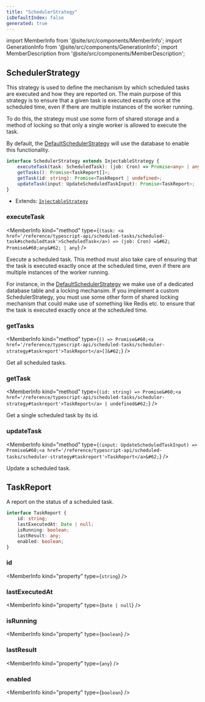 ```yaml
---
title: "SchedulerStrategy"
isDefaultIndex: false
generated: true
---
```

<!-- This file was generated from the Vendure source. Do not modify. Instead, re-run the "docs:build" script -->
import MemberInfo from '@site/src/components/MemberInfo';
import GenerationInfo from '@site/src/components/GenerationInfo';
import MemberDescription from '@site/src/components/MemberDescription';


## SchedulerStrategy

<GenerationInfo sourceFile="packages/core/src/scheduler/scheduler-strategy.ts" sourceLine="42" packageName="@vendure/core" since="3.3.0" />

This strategy is used to define the mechanism by which scheduled tasks are executed
and how they are reported on. The main purpose of this strategy is to ensure
that a given task is executed exactly once at the scheduled time, even if there
are multiple instances of the worker running.

To do this, the strategy must use some form of shared storage and a method of
locking so that only a single worker is allowed to execute the task.

By default, the <a href='/reference/typescript-api/scheduled-tasks/default-scheduler-strategy#defaultschedulerstrategy'>DefaultSchedulerStrategy</a> will use the database to enable
this functionality.

```ts title="Signature"
interface SchedulerStrategy extends InjectableStrategy {
    executeTask(task: ScheduledTask): (job: Cron) => Promise<any> | any;
    getTasks(): Promise<TaskReport[]>;
    getTask(id: string): Promise<TaskReport | undefined>;
    updateTask(input: UpdateScheduledTaskInput): Promise<TaskReport>;
}
```
* Extends: <code><a href='/reference/typescript-api/common/injectable-strategy#injectablestrategy'>InjectableStrategy</a></code>



<div className="members-wrapper">

### executeTask

<MemberInfo kind="method" type={`(task: <a href='/reference/typescript-api/scheduled-tasks/scheduled-task#scheduledtask'>ScheduledTask</a>) => (job: Cron) =&#62; Promise&#60;any&#62; | any`}   />

Execute a scheduled task. This method must also take care of
ensuring that the task is executed exactly once at the scheduled time,
even if there are multiple instances of the worker running.

For instance, in the <a href='/reference/typescript-api/scheduled-tasks/default-scheduler-strategy#defaultschedulerstrategy'>DefaultSchedulerStrategy</a> we make use of a
dedicated database table and a locking mechansim. If you implement a custom
SchedulerStrategy, you must use some other form of shared locking mechanism
that could make use of something like Redis etc. to ensure that the task
is executed exactly once at the scheduled time.
### getTasks

<MemberInfo kind="method" type={`() => Promise&#60;<a href='/reference/typescript-api/scheduled-tasks/scheduler-strategy#taskreport'>TaskReport</a>[]&#62;`}   />

Get all scheduled tasks.
### getTask

<MemberInfo kind="method" type={`(id: string) => Promise&#60;<a href='/reference/typescript-api/scheduled-tasks/scheduler-strategy#taskreport'>TaskReport</a> | undefined&#62;`}   />

Get a single scheduled task by its id.
### updateTask

<MemberInfo kind="method" type={`(input: UpdateScheduledTaskInput) => Promise&#60;<a href='/reference/typescript-api/scheduled-tasks/scheduler-strategy#taskreport'>TaskReport</a>&#62;`}   />

Update a scheduled task.


</div>


## TaskReport

<GenerationInfo sourceFile="packages/core/src/scheduler/scheduler-strategy.ts" sourceLine="16" packageName="@vendure/core" since="3.3.0" />

A report on the status of a scheduled task.

```ts title="Signature"
interface TaskReport {
    id: string;
    lastExecutedAt: Date | null;
    isRunning: boolean;
    lastResult: any;
    enabled: boolean;
}
```

<div className="members-wrapper">

### id

<MemberInfo kind="property" type={`string`}   />


### lastExecutedAt

<MemberInfo kind="property" type={`Date | null`}   />


### isRunning

<MemberInfo kind="property" type={`boolean`}   />


### lastResult

<MemberInfo kind="property" type={`any`}   />


### enabled

<MemberInfo kind="property" type={`boolean`}   />




</div>
